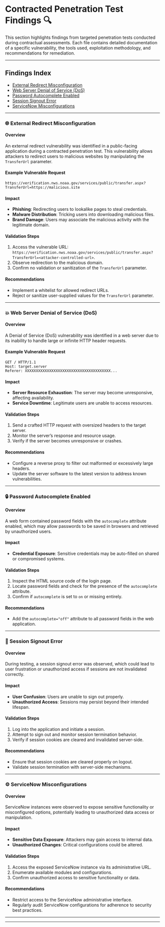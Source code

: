 # Contracted Penetration Test Findings 🔍

This section highlights findings from targeted penetration tests conducted during contractual assessments. Each file contains detailed documentation of a specific vulnerability, the tools used, exploitation methodology, and recommendations for remediation.

---

## Findings Index
- [External Redirect Misconfiguration](#🌐-external-redirect-misconfiguration)
- [Web Server Denial of Service (DoS)](#💥-web-server-denial-of-service-dos)
- [Password Autocomplete Enabled](#🔒-password-autocomplete-enabled)
- [Session Signout Error](#🔁-session-signout-error)
- [ServiceNow Misconfigurations](#⚙️-servicenow-misconfigurations)


---

### 🌐 External Redirect Misconfiguration

#### Overview
An external redirect vulnerability was identified in a public-facing application during a contracted penetration test. This vulnerability allows attackers to redirect users to malicious websites by manipulating the `TransferUrl` parameter.

#### Example Vulnerable Request
```
https://verification.nws.noaa.gov/services/public/transfer.aspx?TransferUrl=https://malicious.site
```

#### Impact
- **Phishing**: Redirecting users to lookalike pages to steal credentials.
- **Malware Distribution**: Tricking users into downloading malicious files.
- **Brand Damage**: Users may associate the malicious activity with the legitimate domain.

#### Validation Steps
1. Access the vulnerable URL: `https://verification.nws.noaa.gov/services/public/transfer.aspx?TransferUrl=<attacker-controlled-url>`.
2. Observe redirection to the malicious domain.
3. Confirm no validation or sanitization of the `TransferUrl` parameter.

#### Recommendations
- Implement a whitelist for allowed redirect URLs.
- Reject or sanitize user-supplied values for the `TransferUrl` parameter.

---

### 💥 Web Server Denial of Service (DoS)

#### Overview
A Denial of Service (DoS) vulnerability was identified in a web server due to its inability to handle large or infinite HTTP header requests.

#### Example Vulnerable Request
```
GET / HTTP/1.1
Host: target.server
Referer: XXXXXXXXXXXXXXXXXXXXXXXXXXXXXXXXXXXXXXX...
```

#### Impact
- **Server Resource Exhaustion**: The server may become unresponsive, affecting availability.
- **Service Downtime**: Legitimate users are unable to access resources.

#### Validation Steps
1. Send a crafted HTTP request with oversized headers to the target server.
2. Monitor the server’s response and resource usage.
3. Verify if the server becomes unresponsive or crashes.

#### Recommendations
- Configure a reverse proxy to filter out malformed or excessively large headers.
- Update the server software to the latest version to address known vulnerabilities.

---

### 🔒 Password Autocomplete Enabled

#### Overview
A web form contained password fields with the `autocomplete` attribute enabled, which may allow passwords to be saved in browsers and retrieved by unauthorized users.

#### Impact
- **Credential Exposure**: Sensitive credentials may be auto-filled on shared or compromised systems.

#### Validation Steps
1. Inspect the HTML source code of the login page.
2. Locate password fields and check for the presence of the `autocomplete` attribute.
3. Confirm if `autocomplete` is set to `on` or missing entirely.

#### Recommendations
- Add the `autocomplete="off"` attribute to all password fields in the web application.

---

### 🔁 Session Signout Error

#### Overview
During testing, a session signout error was observed, which could lead to user frustration or unauthorized access if sessions are not invalidated correctly.

#### Impact
- **User Confusion**: Users are unable to sign out properly.
- **Unauthorized Access**: Sessions may persist beyond their intended lifespan.

#### Validation Steps
1. Log into the application and initiate a session.
2. Attempt to sign out and monitor session termination behavior.
3. Verify if session cookies are cleared and invalidated server-side.

#### Recommendations
- Ensure that session cookies are cleared properly on logout.
- Validate session termination with server-side mechanisms.

---

### ⚙️ ServiceNow Misconfigurations

#### Overview
ServiceNow instances were observed to expose sensitive functionality or misconfigured options, potentially leading to unauthorized data access or manipulation.

#### Impact
- **Sensitive Data Exposure**: Attackers may gain access to internal data.
- **Unauthorized Changes**: Critical configurations could be altered.

#### Validation Steps
1. Access the exposed ServiceNow instance via its administrative URL.
2. Enumerate available modules and configurations.
3. Confirm unauthorized access to sensitive functionality or data.

#### Recommendations
- Restrict access to the ServiceNow administrative interface.
- Regularly audit ServiceNow configurations for adherence to security best practices.

---

---
